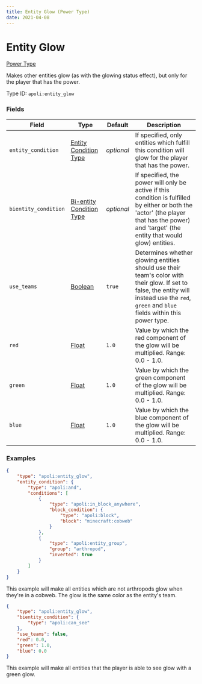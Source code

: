 ```yaml
---
title: Entity Glow (Power Type)
date: 2021-04-08
---
```


# Entity Glow

[Power Type](../power_types.md)

Makes other entities glow (as with the glowing status effect), but only for the player that has the power.

Type ID: `apoli:entity_glow`

### Fields

Field  | Type | Default | Description
-------|------|---------|------------
`entity_condition` | [Entity Condition Type](../entity_condition_types.md) | _optional_ | If specified, only entities which fulfill this condition will glow for the player that has the power.
`bientity_condition` | [Bi-entity Condition Type](../bientity_condition_types.md) | _optional_ | If specified, the power will only be active if this condition is fulfilled by either or both the 'actor' (the player that has the power) and 'target' (the entity that would glow) entities.
`use_teams` | [Boolean](../data_types/boolean) | `true` | Determines whether glowing entities should use their team's color with their glow. If set to false, the entity will instead use the `red`, `green` and `blue` fields within this power type.
`red` | [Float](../data_types/float.md) | `1.0` | Value by which the red component of the glow will be multiplied. Range: 0.0 - 1.0.
`green` | [Float](../data_types/float.md) | `1.0` | Value by which the green component of the glow will be multiplied. Range: 0.0 - 1.0.
`blue` | [Float](../data_types/float.md) | `1.0` | Value by which the blue component of the glow will be multiplied. Range: 0.0 - 1.0.

### Examples

```json
{
	"type": "apoli:entity_glow",
	"entity_condition": {
		"type": "apoli:and",
		"conditions": [
			{
				"type": "apoli:in_block_anywhere",
				"block_condition": {
					"type": "apoli:block",
					"block": "minecraft:cobweb"
				}
			},
			{
				"type": "apoli:entity_group",
				"group": "arthropod",
				"inverted": true
			}
		]
	}
}
```

This example will make all entities which are not arthropods glow when they're in a cobweb. The glow is the same color as the entity's team.
<br>

```json
{
	"type": "apoli:entity_glow",
	"bientity_condition": {
		"type": "apoli:can_see"
	},
	"use_teams": false,
	"red": 0.0,
	"green": 1.0,
	"blue": 0.0
}
```

This example will make all entities that the player is able to see glow with a green glow.
